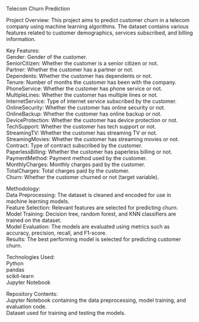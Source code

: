 Telecom Churn Prediction

Project Overview:
This project aims to predict customer churn in a telecom company using machine learning algorithms. The dataset contains various features related to customer demographics, services subscribed, and billing information.

Key Features:<br />
Gender: Gender of the customer.<br />
SeniorCitizen: Whether the customer is a senior citizen or not.<br />
Partner: Whether the customer has a partner or not.<br />
Dependents: Whether the customer has dependents or not.<br />
Tenure: Number of months the customer has been with the company.<br />
PhoneService: Whether the customer has phone service or not.<br />
MultipleLines: Whether the customer has multiple lines or not.<br />
InternetService: Type of internet service subscribed by the customer.<br />
OnlineSecurity: Whether the customer has online security or not.<br />
OnlineBackup: Whether the customer has online backup or not.<br />
DeviceProtection: Whether the customer has device protection or not.<br />
TechSupport: Whether the customer has tech support or not.<br />
StreamingTV: Whether the customer has streaming TV or not.<br />
StreamingMovies: Whether the customer has streaming movies or not.<br />
Contract: Type of contract subscribed by the customer.<br />
PaperlessBilling: Whether the customer has paperless billing or not.<br />
PaymentMethod: Payment method used by the customer.<br />
MonthlyCharges: Monthly charges paid by the customer.<br />
TotalCharges: Total charges paid by the customer.<br />
Churn: Whether the customer churned or not (target variable).<br />

Methodology:<br />
Data Preprocessing: The dataset is cleaned and encoded for use in machine learning models.<br />
Feature Selection: Relevant features are selected for predicting churn.<br />
Model Training: Decision tree, random forest, and KNN classifiers are trained on the dataset.<br />
Model Evaluation: The models are evaluated using metrics such as accuracy, precision, recall, and F1-score.<br />
Results: The best performing model is selected for predicting customer churn.<br />

Technologies Used:<br />
Python<br />
pandas<br />
scikit-learn<br />
Jupyter Notebook<br />

Repository Contents:<br />
Jupyter Notebook containing the data preprocessing, model training, and evaluation code.<br />
Dataset used for training and testing the models.<br />
